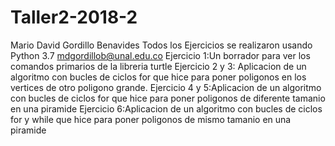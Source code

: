 # Taller2-2018-2
Mario David Gordillo Benavides
Todos los Ejercicios se realizaron usando Python 3.7
mdgordillob@unal.edu.co
Ejercicio 1:Un borrador para ver los comandos primarios de la libreria turtle
Ejercicio 2 y 3: Aplicacion de un algoritmo con bucles de ciclos for que hice para poner poligonos en los vertices de otro poligono grande.
Ejercicio 4 y 5:Aplicacion de un algoritmo con bucles de ciclos for que hice para poner poligonos de diferente tamanio en una piramide
Ejercicio 6:Aplicacion de un algoritmo con bucles de ciclos for y while que hice para poner poligonos de mismo tamanio en una piramide